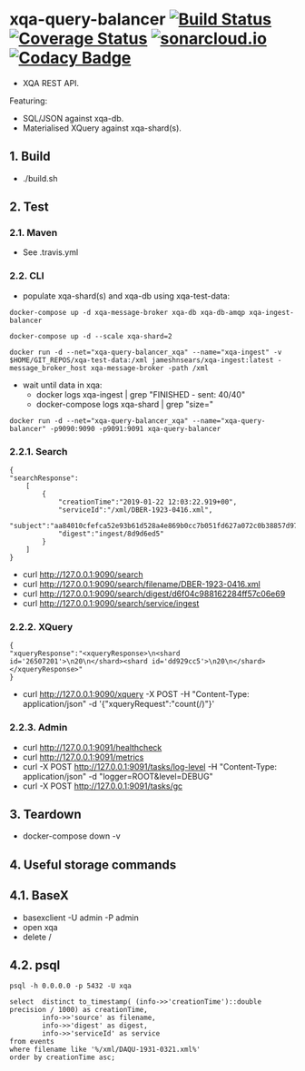 # xqa-query-balancer [![Build Status](https://travis-ci.org/jameshnsears/xqa-query-balancer.svg?branch=master)](https://travis-ci.org/jameshnsears/xqa-query-balancer) [![Coverage Status](https://coveralls.io/repos/github/jameshnsears/xqa-query-balancer/badge.svg?branch=master)](https://coveralls.io/github/jameshnsears/xqa-query-balancer?branch=master) [![sonarcloud.io](https://sonarcloud.io/api/project_badges/measure?project=jameshnsears_xqa-query-balancer&metric=alert_status)](https://sonarcloud.io/dashboard?id=jameshnsears_xqa-query-balancer) [![Codacy Badge](https://api.codacy.com/project/badge/Grade/4dbb854a0f774b85898d5c36fb0a9032)](https://www.codacy.com/app/jameshnsears/xqa-query-balancer?utm_source=github.com&amp;utm_medium=referral&amp;utm_content=jameshnsears/xqa-query-balancer&amp;utm_campaign=Badge_Grade)
* XQA REST API.

Featuring:
* SQL/JSON against xqa-db.
* Materialised XQuery against xqa-shard(s).

## 1. Build
* ./build.sh

## 2. Test

### 2.1. Maven
* See .travis.yml

### 2.2. CLI 
* populate xqa-shard(s) and xqa-db using xqa-test-data:
```
docker-compose up -d xqa-message-broker xqa-db xqa-db-amqp xqa-ingest-balancer

docker-compose up -d --scale xqa-shard=2

docker run -d --net="xqa-query-balancer_xqa" --name="xqa-ingest" -v $HOME/GIT_REPOS/xqa-test-data:/xml jameshnsears/xqa-ingest:latest -message_broker_host xqa-message-broker -path /xml
```
* wait until data in xqa:
    * docker logs xqa-ingest | grep "FINISHED - sent: 40/40"
    * docker-compose logs xqa-shard | grep "size="
```
docker run -d --net="xqa-query-balancer_xqa" --name="xqa-query-balancer" -p9090:9090 -p9091:9091 xqa-query-balancer 
```

### 2.2.1. Search
```
{
"searchResponse":
    [
        {
            "creationTime":"2019-01-22 12:03:22.919+00",
            "serviceId":"/xml/DBER-1923-0416.xml",
            "subject":"aa84010cfefca52e93b61d528a4e869b0cc7b051fd627a072c0b38857d97d8b5",
            "digest":"ingest/8d9d6ed5"
        }
    ]
}
```

* curl http://127.0.0.1:9090/search
* curl http://127.0.0.1:9090/search/filename/DBER-1923-0416.xml
* curl http://127.0.0.1:9090/search/digest/d6f04c988162284ff57c06e69
* curl http://127.0.0.1:9090/search/service/ingest

### 2.2.2. XQuery
```
{
"xqueryResponse":"<xqueryResponse>\n<shard id='26507201'>\n20\n</shard><shard id='dd929cc5'>\n20\n</shard></xqueryResponse>"
}
```
* curl http://127.0.0.1:9090/xquery -X POST -H "Content-Type: application/json" -d '{"xqueryRequest":"count(/)"}'

### 2.2.3. Admin
* curl http://127.0.0.1:9091/healthcheck
* curl http://127.0.0.1:9091/metrics
* curl -X POST http://127.0.0.1:9091/tasks/log-level -H "Content-Type: application/json" -d "logger=ROOT&level=DEBUG"
* curl -X POST http://127.0.0.1:9091/tasks/gc

## 3. Teardown
* docker-compose down -v

## 4. Useful storage commands
## 4.1. BaseX
* basexclient -U admin -P admin
* open xqa
* delete /

## 4.2. psql
```
psql -h 0.0.0.0 -p 5432 -U xqa

select  distinct to_timestamp( (info->>'creationTime')::double precision / 1000) as creationTime,
        info->>'source' as filename,
        info->>'digest' as digest,
        info->>'serviceId' as service
from events
where filename like '%/xml/DAQU-1931-0321.xml%'
order by creationTime asc;
```
